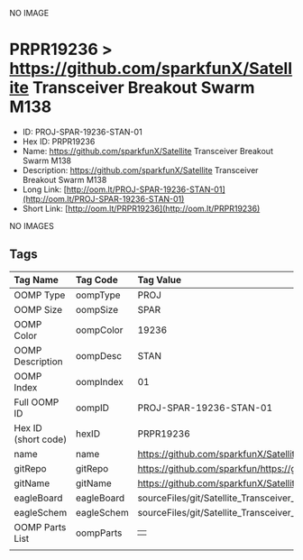 


  
NO IMAGE  
# PRPR19236 > https://github.com/sparkfunX/Satellite Transceiver Breakout  Swarm M138

- ID: PROJ-SPAR-19236-STAN-01
- Hex ID: PRPR19236
- Name: https://github.com/sparkfunX/Satellite Transceiver Breakout  Swarm M138
- Description: https://github.com/sparkfunX/Satellite Transceiver Breakout  Swarm M138
- Long Link: [http://oom.lt/PROJ-SPAR-19236-STAN-01](http://oom.lt/PROJ-SPAR-19236-STAN-01)
- Short Link: [http://oom.lt/PRPR19236](http://oom.lt/PRPR19236)
  
NO IMAGES  
## Tags
  

|Tag Name|Tag Code|Tag Value|
| :--- | :--- | :--- |
|OOMP Type|oompType|PROJ|
|OOMP Size|oompSize|SPAR|
|OOMP Color|oompColor|19236|
|OOMP Description|oompDesc|STAN|
|OOMP Index|oompIndex|01|
|Full OOMP ID|oompID|PROJ-SPAR-19236-STAN-01|
|Hex ID (short code)|hexID|PRPR19236|
|name|name|https://github.com/sparkfunX/Satellite Transceiver Breakout  Swarm M138|
|gitRepo|gitRepo|https://github.com/sparkfun/https://github.com/sparkfunX/Satellite_Transceiver_Breakout__Swarm_M138|
|gitName|gitName|https://github.com/sparkfunX/Satellite_Transceiver_Breakout__Swarm_M138|
|eagleBoard|eagleBoard|sourceFiles/git/Satellite_Transceiver_Breakout__Swarm_M138/Hardware/Satellite_Transceiver_Breakout__Swarm_M138.brd|
|eagleSchem|eagleSchem|sourceFiles/git/Satellite_Transceiver_Breakout__Swarm_M138/Hardware/Satellite_Transceiver_Breakout__Swarm_M138.sch|
|OOMP Parts List|oompParts|<table><tr><td></td></tr></table>|
||||
